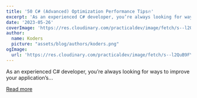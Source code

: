 ```yaml
---
title: '50 C# (Advanced) Optimization Performance Tips🔥'
excerpt: 'As an experienced C# developer, you’re always looking for ways to improve your application’s...'
date: '2023-05-26'
coverImage: 'https://res.cloudinary.com/practicaldev/image/fetch/s--l2QuB9FY--/c_imagga_scale,f_auto,fl_progressive,h_420,q_auto,w_1000/https://dev-to-uploads.s3.amazonaws.com/uploads/articles/l3dpfpts8gu6gr8iq34n.png'
author:
  name: Koders
  picture: "assets/blog/authors/koders.png"
ogImage:
  url: 'https://res.cloudinary.com/practicaldev/image/fetch/s--l2QuB9FY--/c_imagga_scale,f_auto,fl_progressive,h_420,q_auto,w_1000/https://dev-to-uploads.s3.amazonaws.com/uploads/articles/l3dpfpts8gu6gr8iq34n.png'
---
```


As an experienced C# developer, you’re always looking for ways to improve your application’s...

[Read more](https://dev.to/bytehide/50-c-advanced-optimization-performance-tips-18l2)
